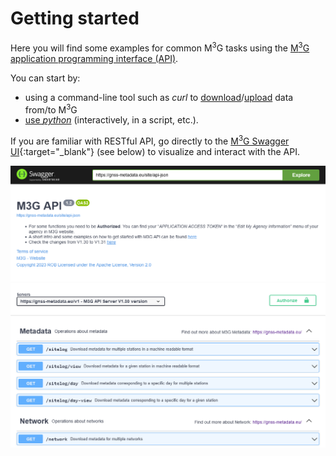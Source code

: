 # Getting started

Here you will find some examples for common M<sup>3</sup>G tasks using the [M<sup>3</sup>G application programming interface (API)](intro.md).

You can start by:

  - using a command-line tool such as *curl* to [download](curl_download.md)/[upload](curl_upload.md) data from/to  M<sup>3</sup>G
  - [use *python*](python.md) (interactively, in a script, etc.).


If you are familiar with RESTful API, go directly to the [M<sup>3</sup>G Swagger UI](https://gnss-metadata.eu/site/api-docs){:target="_blank"} (see below) to visualize and interact with the API.

<a href="https://gnss-metadata.eu/site/api-docs" target="_blank">![figure](images/SwaggerUI.png)</a>

